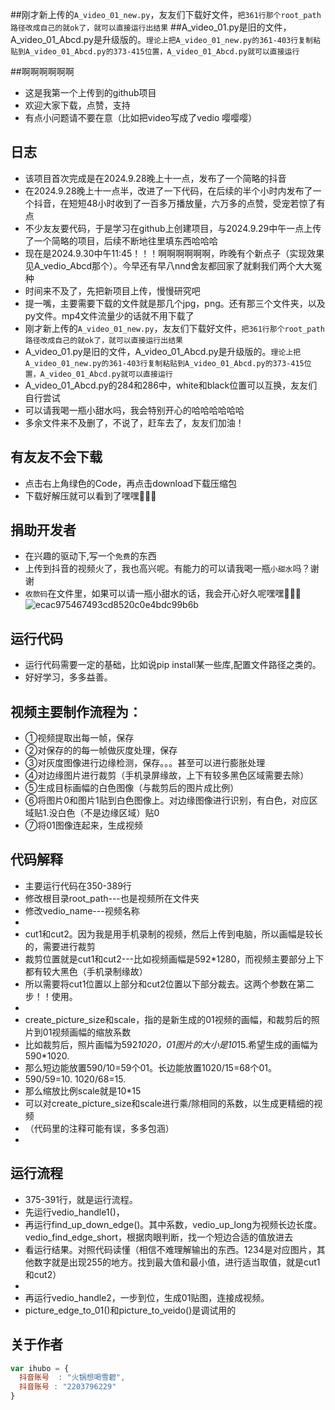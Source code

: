 ##刚才新上传的`A_video_01_new.py`，友友们下载好文件，`把361行那个root_path路径改成自己的就ok了，就可以直接运行出结果`
##A_video_01.py是旧的文件，A_video_01_Abcd.py是升级版的。`理论上把A_video_01_new.py的361-403行复制粘贴到A_video_01_Abcd.py的373-415位置，A_video_01_Abcd.py就可以直接运行`

##啊啊啊啊啊啊
* 这是我第一个上传到的github项目
* 欢迎大家下载，点赞，支持
* 有点小问题请不要在意（比如把video写成了vedio   嘤嘤嘤）

## 日志
* 该项目首次完成是在2024.9.28晚上十一点，发布了一个简略的抖音
* 在2024.9.28晚上十一点半，改进了一下代码，在后续的半个小时内发布了一个抖音，在短短48小时收到了一百多万播放量，六万多的点赞，受宠若惊了有点
* 不少友友要代码，于是学习在github上创建项目，与2024.9.29中午一点上传了一个简略的项目，后续不断地往里填东西哈哈哈
* 现在是2024.9.30中午11:45！！！啊啊啊啊啊啊，昨晚有个新点子（实现效果见A_vedio_Abcd那个）。今早还有早八nnd舍友都回家了就剩我们两个大大冤种
* 时间来不及了，先把新项目上传，慢慢研究吧
* 提一嘴，主要需要下载的文件就是那几个jpg，png。还有那三个文件夹，以及py文件。mp4文件流量少的话就不用下载了
* 刚才新上传的`A_video_01_new.py`，友友们下载好文件，`把361行那个root_path路径改成自己的就ok了，就可以直接运行出结果`
* A_video_01.py是旧的文件，A_video_01_Abcd.py是升级版的。`理论上把A_video_01_new.py的361-403行复制粘贴到A_video_01_Abcd.py的373-415位置，A_video_01_Abcd.py就可以直接运行`
* A_video_01_Abcd.py的284和286中，white和black位置可以互换，友友们自行尝试
* 可以请我喝一瓶小甜水吗，我会特别开心的哈哈哈哈哈哈
* 多余文件来不及删了，不说了，赶车去了，友友们加油！
  
  
## 有友友不会下载
* 点击右上角绿色的Code，再点击download下载压缩包
* 下载好解压就可以看到了嘿嘿🤤🤤🤤

## 捐助开发者
* 在兴趣的驱动下,写一个`免费`的东西
* 上传到抖音的视频火了，我也高兴呢。有能力的可以请我喝一瓶`小甜水`吗？谢谢
* `收款码`在文件里，如果可以请一瓶小甜水的话，我会开心好久呢嘿嘿🤤🤤🤤![ecac975467493cd8520c0e4bdc99b6b](https://github.com/user-attachments/assets/c660f324-a13a-4aa9-8380-ec5b67505d63)

## 运行代码
* 运行代码需要一定的基础，比如说pip install某一些库,配置文件路径之类的。
* 好好学习，多多益善。

## 视频主要制作流程为：
* ①视频提取出每一帧，保存
* ②对保存的的每一帧做灰度处理，保存
* ③对灰度图像进行边缘检测，保存。。。甚至可以进行膨胀处理
* ④对边缘图片进行裁剪（手机录屏缘故，上下有较多黑色区域需要去除）
* ⑤生成目标画幅的白色图像（与裁剪后的图片成比例）
* ⑥将图片0和图片1贴到白色图像上。对边缘图像进行识别，有白色，对应区域贴1.没白色（不是边缘区域）贴0
* ⑦将01图像连起来，生成视频

## 代码解释
* 主要运行代码在350-389行
* 修改根目录root_path---也是视频所在文件夹
* 修改vedio_name---视频名称
* 
* cut1和cut2。因为我是用手机录制的视频，然后上传到电脑，所以画幅是较长的，需要进行裁剪
* 裁剪位置就是cut1和cut2---比如视频画幅是592*1280，而视频主要部分上下都有较大黑色（手机录制缘故）
* 所以需要将cut1位置以上部分和cut2位置以下部分裁去。这两个参数在第二步！！使用。
* 
* create_picture_size和scale，指的是新生成的01视频的画幅，和裁剪后的照片到01视频画幅的缩放系数
* 比如裁剪后，照片画幅为592*1020，01图片的大小是10*15.希望生成的画幅为590*1020.
* 那么短边能放置590/10=59个01。长边能放置1020/15=68个01。
* 590/59=10.    1020/68=15.
* 那么缩放比例scale就是10*15
* 可以对create_picture_size和scale进行乘/除相同的系数，以生成更精细的视频
* （代码里的注释可能有误，多多包涵）
* 
## 运行流程
* 375-391行，就是运行流程。
* 先运行vedio_handle1()，
* 再运行find_up_down_edge()。其中系数，vedio_up_long为视频长边长度。vedio_find_edge_short，根据肉眼判断，找一个短边合适的值放进去
* 看运行结果。对照代码读懂（相信不难理解输出的东西。1234是对应图片，其他数字就是出现255的地方。找到最大值和最小值，进行适当取值，就是cut1和cut2）
* 
* 再运行vedio_handle2，一步到位，生成01贴图，连接成视频。
* picture_edge_to_01()和picture_to_veido()是调试用的

## 关于作者

```javascript
var ihubo = {
  抖音账号  : "火锅想喝雪碧",
  抖音账号 : "2203796229"
}
```
